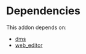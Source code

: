 # Dependencies

This addon depends on:

- [dms](../../odoo-bringout-oca-dms-dms)
- [web_editor](../../odoo-bringout-oca-ocb-web_editor)

